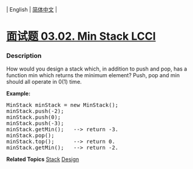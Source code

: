| English | [简体中文](README.md) |

# [面试题 03.02. Min Stack LCCI](https://leetcode-cn.com/problems/min-stack-lcci)
 ### Description
<p>How would you design a stack which, in addition to push and pop, has a function min which returns the minimum element? Push, pop and min should all operate in 0(1) time.</p>

<p><strong>Example: </strong></p>

<pre>
MinStack minStack = new MinStack();
minStack.push(-2);
minStack.push(0);
minStack.push(-3);
minStack.getMin();   --&gt; return -3.
minStack.pop();
minStack.top();      --&gt; return 0.
minStack.getMin();   --&gt; return -2.</pre>

**Related Topics**  [Stack](https://leetcode-cn.com/tag/stack) [Design](https://leetcode-cn.com/tag/design) 
